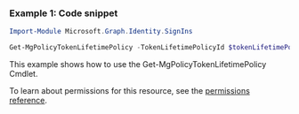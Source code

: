 ### Example 1: Code snippet

```powershellImport-Module Microsoft.Graph.Identity.SignIns

Get-MgPolicyTokenLifetimePolicy -TokenLifetimePolicyId $tokenLifetimePolicyId
```
This example shows how to use the Get-MgPolicyTokenLifetimePolicy Cmdlet.
To learn about permissions for this resource, see the [permissions reference](/graph/permissions-reference).

